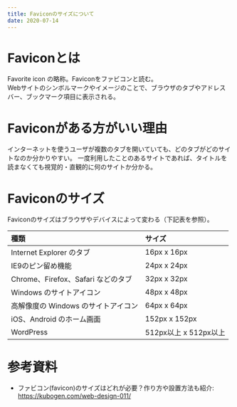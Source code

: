 ```yaml
---
title: Faviconのサイズについて
date: 2020-07-14
---
```


# Faviconとは
Favorite icon の略称。Faviconをファビコンと読む。<br>
Webサイトのシンボルマークやイメージのことで、ブラウザのタブやアドレスバー、ブックマーク項目に表示される。

# Faviconがある方がいい理由
インターネットを使うユーザが複数のタブを開いていても、どのタブがどのサイトなのか分かりやすい。
一度利用したことのあるサイトであれば、タイトルを読まなくても視覚的・直観的に何のサイトか分かる。

# Faviconのサイズ
Faviconのサイズはブラウザやデバイスによって変わる（下記表を参照）。

|種類|サイズ|
|:--|:--|
|Internet Explorer のタブ|16px x 16px|
|IE9のピン留め機能|24px x 24px|
|Chrome、Firefox、Safari などのタブ|32px x 32px|
|Windows のサイトアイコン|48px x 48px|
|高解像度の Windows のサイトアイコン|64px x 64px|
|iOS、Android のホーム画面|152px x 152px|
|WordPress|512px以上 x 512px以上|

# 参考資料
- ファビコン(favicon)のサイズはどれが必要？作り方や設置方法も紹介: https://kubogen.com/web-design-011/

